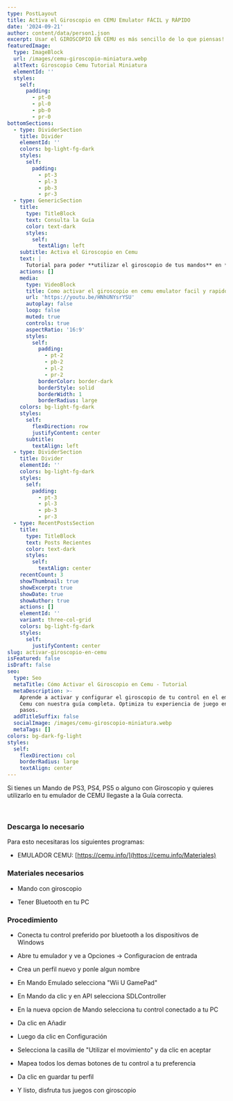 ```yaml
---
type: PostLayout
title: Activa el Giroscopio en CEMU Emulator FÁCIL y RÁPIDO
date: '2024-09-21'
author: content/data/person1.json
excerpt: Usar el GIROSCOPIO EN CEMU es más sencillo de lo que piensas!
featuredImage:
  type: ImageBlock
  url: /images/cemu-giroscopio-miniatura.webp
  altText: Giroscopio Cemu Tutorial Miniatura
  elementId: ''
  styles:
    self:
      padding:
        - pt-0
        - pl-0
        - pb-0
        - pr-0
bottomSections:
  - type: DividerSection
    title: Divider
    elementId: ''
    colors: bg-light-fg-dark
    styles:
      self:
        padding:
          - pt-3
          - pl-3
          - pb-3
          - pr-3
  - type: GenericSection
    title:
      type: TitleBlock
      text: Consulta la Guía
      color: text-dark
      styles:
        self:
          textAlign: left
    subtitle: Activa el Giroscopio en Cemu
    text: |
      Tutorial para poder **utilizar el giroscopio de tus mandos** en **CEMU**.
    actions: []
    media:
      type: VideoBlock
      title: Como activar el giroscopio en cemu emulator facil y rapido
      url: 'https://youtu.be/HNhUNYsrYSU'
      autoplay: false
      loop: false
      muted: true
      controls: true
      aspectRatio: '16:9'
      styles:
        self:
          padding:
            - pt-2
            - pb-2
            - pl-2
            - pr-2
          borderColor: border-dark
          borderStyle: solid
          borderWidth: 1
          borderRadius: large
    colors: bg-light-fg-dark
    styles:
      self:
        flexDirection: row
        justifyContent: center
      subtitle:
        textAlign: left
  - type: DividerSection
    title: Divider
    elementId: ''
    colors: bg-light-fg-dark
    styles:
      self:
        padding:
          - pt-3
          - pl-3
          - pb-3
          - pr-3
  - type: RecentPostsSection
    title:
      type: TitleBlock
      text: Posts Recientes
      color: text-dark
      styles:
        self:
          textAlign: center
    recentCount: 3
    showThumbnail: true
    showExcerpt: true
    showDate: true
    showAuthor: true
    actions: []
    elementId: ''
    variant: three-col-grid
    colors: bg-light-fg-dark
    styles:
      self:
        justifyContent: center
slug: activar-giroscopio-en-cemu
isFeatured: false
isDraft: false
seo:
  type: Seo
  metaTitle: Cómo Activar el Giroscopio en Cemu - Tutorial
  metaDescription: >-
    Aprende a activar y configurar el giroscopio de tu control en el emulador
    Cemu con nuestra guía completa. Optimiza tu experiencia de juego en pocos
    pasos.
  addTitleSuffix: false
  socialImage: /images/cemu-giroscopio-miniatura.webp
  metaTags: []
colors: bg-dark-fg-light
styles:
  self:
    flexDirection: col
    borderRadius: large
    textAlign: center
---
```

Si tienes un Mando de PS3, PS4, PS5 o alguno con Giroscopio y quieres utilizarlo en tu emulador de CEMU llegaste a la Guía correcta.

<br>

### Descarga lo necesario

Para esto necesitaras los siguientes programas:

*   EMULADOR CEMU: [https://cemu.info/](https://cemu.info/Materiales)



### Materiales necesarios 

*   Mando con giroscopio

*   Tener Bluetooth en tu PC


### Procedimiento

*   Conecta tu control preferido por bluetooth a los dispositivos de Windows

*   Abre tu emulador y ve a Opciones -> Configuracion de entrada

*   Crea un perfil nuevo y ponle algun nombre

*   En Mando Emulado selecciona "Wii U GamePad"

*   En Mando da clic y en API selecciona SDLController

*   En la nueva opcion de Mando selecciona tu control conectado a tu PC

*   Da clic en Añadir

*   Luego da clic en Configuración

*   Selecciona la casilla de "Utilizar el movimiento" y da clic en aceptar

*   Mapea todos los demas botones de tu control a tu preferencia

*   Da clic en guardar tu perfil

*   Y listo, disfruta tus juegos con giroscopio

